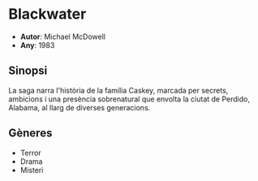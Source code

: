 # Blackwater
- __Autor__: Michael McDowell
- __Any__: 1983

## Sinopsi
La saga narra l'història de la família Caskey, marcada per secrets, ambicions i una presència sobrenatural que envolta la ciutat de Perdido, Alabama, al llarg de diverses generacions.

## Gèneres
- Terror
- Drama
- Misteri